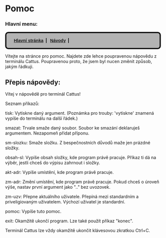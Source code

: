 # Pomoc

### Hlavní menu:
<style>nav ul {list-style-type:none;background-color:#b3b3b3;border: 4px solid #111111;border-radius: 10px;font-family:sans-serif;font-weight:bold;padding: 16px;}nav ul li {display:inline;border-right: 2px solid #111111;padding-right: 8px;padding-left: 8px;}</style>

<nav>
<ul>
<li><a href="index.html">Hlavní stránka</a></li>
<li><a href="navody.html">Návody</a></li>
</ul>
</nav>


Vítejte na stránce pro pomoc.
Najdete zde lehce poupravenou nápovědu z terminálu Cattus.
Poupravenou proto, že jsem byl nucen změnit způsob, jakým řádkuji.

## Přepis nápovědy:
Vítej v nápovědě pro terminál Cattus!
    
Seznam příkazů:


tisk: Vytiskne daný argument.
(Poznámka pro trouby: 'vytiskne' znamená vypíše do terminálu na další řádek.)

smazat: Trvale smaže daný soubor. Soubor ke smazání deklaruješ argumentem.
Nezapomeň přidat příponu.

sm-slozku: Smaže složku. Z bespečnostních důvodů maže jen prázdné složky.

obsah-sl: Vypíše obsah složky, kde program právě pracuje.
Příkaz ti dá na výběr, jestli chceš do výpisu zahrnout i složky.

akt-adr: Vypíše umístění, kde program právě pracuje.

zm-adr: Změní umístění, kde program právě pracuje.
Pokud chceš o úroveň výše, nastav první argument jako ".." bez uvozovek.

zm-uzv: Přepne aktuálního uživatele. Přepíná mezi standardním a priveligiovaným uživatelem.
Výchozí uživatel je standardní.

pomoc: Vypíše tuto pomoc.

exit: Okamžitě ukončí program. Lze také použít příkaz "konec".

Terminál Cattus lze vždy okamžitě ukončit klávesovou zkratkou Ctrl+C.
